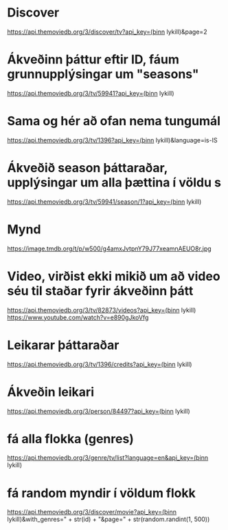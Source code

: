 # Discover
https://api.themoviedb.org/3/discover/tv?api_key=(þinn lykill)&page=2

# Ákveðinn þáttur eftir ID, fáum grunnupplýsingar um "seasons"
https://api.themoviedb.org/3/tv/59941?api_key=(þinn lykill)


# Sama og hér að ofan nema tungumál
https://api.themoviedb.org/3/tv/1396?api_key=(þinn lykill)&language=is-IS


# Ákveðið season þáttaraðar, upplýsingar um alla þættina í völdu s
https://api.themoviedb.org/3/tv/59941/season/1?api_key=(þinn lykill)

# Mynd
https://image.tmdb.org/t/p/w500/g4amxJvtpnY79J77xeamnAEUO8r.jpg

# Video, virðist ekki mikið um að video séu til staðar fyrir ákveðinn þátt
https://api.themoviedb.org/3/tv/82873/videos?api_key=(þinn lykill)
https://www.youtube.com/watch?v=e890gJkoVfg  

# Leikarar þáttaraðar
https://api.themoviedb.org/3/tv/1396/credits?api_key=(þinn lykill)

# Ákveðin leikari
https://api.themoviedb.org/3/person/84497?api_key=(þinn lykill) 


# fá alla flokka (genres)
https://api.themoviedb.org/3/genre/tv/list?language=en&api_key=(þinn lykill)

# fá random myndir í völdum flokk
https://api.themoviedb.org/3/discover/movie?api_key=(þinn lykill)&with_genres=" + str(id) + "&page=" + str(random.randint(1, 500))